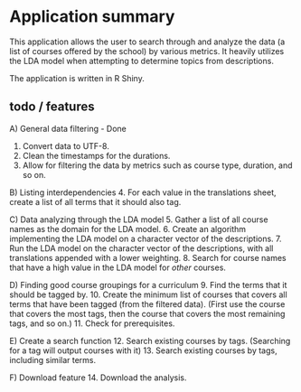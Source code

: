 # Application summary

This application allows the user to search through and analyze the data (a list of courses offered by the school) by various metrics. It heavily utilizes the LDA model when attempting to determine topics from descriptions.

The application is written in R Shiny.

## todo / features
A) General data filtering - Done 
1. Convert data to UTF-8.
2. Clean the timestamps for the durations.
3. Allow for filtering the data by metrics such as course type, duration, and so on.

B) Listing interdependencies
4. For each value in the translations sheet, create a list of all terms that it should also tag.

C) Data analyzing through the LDA model
5. Gather a list of all course names as the domain for the LDA model.
6. Create an algorithm implementing the LDA model on a character vector of the descriptions.
7. Run the LDA model on the character vector of the descriptions, with all translations appended with a lower weighting.
8. Search for course names that have a high value in the LDA model for *other* courses.

D) Finding good course groupings for a curriculum
9. Find the terms that it should be tagged by.
10. Create the minimum list of courses that covers all terms that have been tagged (from the filtered data). (First use the course that covers the most tags, then the course that covers the most remaining tags, and so on.)
11. Check for prerequisites. 

E) Create a search function
12. Search existing courses by tags. (Searching for a tag will output courses with it)
13. Search existing courses by tags, including similar terms.

F) Download feature
14. Download the analysis.